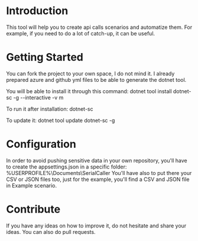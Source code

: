 # Introduction 
This tool will help you to create api calls scenarios and automatize them.
For example, if you need to do a lot of catch-up, it can be useful.

# Getting Started
You can fork the project to your own space, I do not mind it.
I already prepared azure and github yml files to be able to generate the dotnet tool.

You will be able to install it through this command:
	dotnet tool install dotnet-sc -g --interactive -v m

To run it after installation:
	dotnet-sc

To update it:
	dotnet tool update dotnet-sc -g

# Configuration
In order to avoid pushing sensitive data in your own repository, you'll have to create the appsettings.json in a specific folder:
	%USERPROFILE%\Documents\SerialCaller
You'll have also to put there your CSV or JSON files too, just for the example, you'll find a CSV and JSON file in Example scenario.

# Contribute
If you have any ideas on how to improve it, do not hesitate and share your ideas.
You can also do pull requests.
